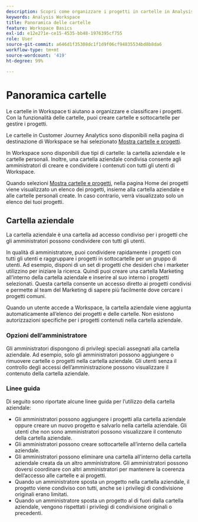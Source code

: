 ```yaml
---
description: Scopri come organizzare i progetti in cartelle in Analysis Workspace.
keywords: Analysis Workspace
title: Panoramica delle cartelle
feature: Workspace Basics
exl-id: e12e271e-ce15-4535-bb48-1976395cf755
role: User
source-git-commit: a646d1f35308dc1f1d9f06cf94835534bd8b8da6
workflow-type: tm+mt
source-wordcount: '419'
ht-degree: 99%

---
```


# Panoramica cartelle

Le cartelle in Workspace ti aiutano a organizzare e classificare i progetti. Con la funzionalità delle cartelle, puoi creare cartelle e sottocartelle per gestire i progetti.

Le cartelle in Customer Journey Analytics sono disponibili nella pagina di destinazione di Workspace se hai selezionato [Mostra cartelle e progetti](../freeform-overview.md#show-selector).

In Workspace sono disponibili due tipi di cartelle: la cartella aziendale e le cartelle personali. Inoltre, una cartella aziendale condivisa consente agli amministratori di creare e condividere i contenuti con tutti gli utenti di Workspace.

Quando selezioni [Mostra cartelle e progetti](../freeform-overview.md#show-selector), nella pagina Home dei progetti viene visualizzato un elenco dei progetti, insieme alla cartella aziendale e alle cartelle personali create. In caso contrario, verrà visualizzato solo un elenco dei tuoi progetti.


## Cartella aziendale

La cartella aziendale è una cartella ad accesso condiviso per i progetti che gli amministratori possono condividere con tutti gli utenti.

In qualità di amministratore, puoi condividere rapidamente i progetti con tutti gli utenti e raggruppare i progetti in sottocartelle per un gruppo di utenti. Ad esempio, disponi di un set di progetti che desideri che i marketer utilizzino per iniziare la ricerca. Quindi puoi creare una cartella Marketing all’interno della cartella aziendale e inserire al suo interno i progetti selezionati. Questa cartella consente un accesso diretto ai progetti condivisi e permette al team del Marketing di sapere più facilmente dove cercare i progetti comuni.

Quando un utente accede a Workspace, la cartella aziendale viene aggiunta automaticamente all’elenco dei progetti e delle cartelle. Non esistono autorizzazioni specifiche per i progetti contenuti nella cartella aziendale.

### Opzioni dell’amministratore

Gli amministratori dispongono di privilegi speciali assegnati alla cartella aziendale. Ad esempio, solo gli amministratori possono aggiungere o rimuovere cartelle o progetti nella cartella aziendale. Gli utenti senza il controllo degli accessi dell’amministrazione possono visualizzare il contenuto della cartella aziendale.

<!--
![The Projects page showing the admin options.](/help/analysis-workspace/build-workspace-project/assets/admin-options.png)

Non-Admins have limited options.

![The Projects page showing the non-admin options for folders.](/help/analysis-workspace/build-workspace-project/assets/non-admin-folder-options.png)

-->

### Linee guida

Di seguito sono riportate alcune linee guida per l’utilizzo della cartella aziendale:

- Gli amministratori possono aggiungere i progetti alla cartella aziendale oppure creare un nuovo progetto e salvarlo nella cartella aziendale. Gli utenti che non sono amministratori possono visualizzare il contenuto della cartella aziendale.
- Gli amministratori possono creare sottocartelle all’interno della cartella aziendale.
- Gli amministratori possono eliminare una cartella all’interno della cartella aziendale creata da un altro amministratore. Gli amministratori possono doversi coordinare con altri amministratori per mantenere la coerenza dell’accesso alle cartelle e ai progetti.
- Quando un amministratore sposta un progetto nella cartella aziendale, il progetto viene condiviso con tutti, anche se i privilegi di condivisione originali erano limitati.
- Quando un amministratore sposta un progetto al di fuori dalla cartella aziendale, vengono rispettati i privilegi di condivisione originali o precedenti.
